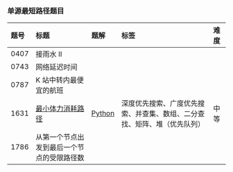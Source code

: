 ### 单源最短路径题目

| 题号 | 标题                                                                       | 题解                                                                                                                                                      | 标签                                                                     | 难度 |
| :--- | :------------------------------------------------------------------------- | :-------------------------------------------------------------------------------------------------------------------------------------------------------- | :----------------------------------------------------------------------- | :--- |
| 0407 | 接雨水 II                                                                  |                                                                                                                                                           |                                                                          |      |
| 0743 | 网络延迟时间                                                               |                                                                                                                                                           |                                                                          |      |
| 0787 | K 站中转内最便宜的航班                                                     |                                                                                                                                                           |                                                                          |      |
| 1631 | [最小体力消耗路径](https://leetcode.cn/problems/path-with-minimum-effort/) | [Python](https://github.com/itcharge/LeetCode-Py/blob/main/Solutions/1631.%20%E6%9C%80%E5%B0%8F%E4%BD%93%E5%8A%9B%E6%B6%88%E8%80%97%E8%B7%AF%E5%BE%84.md) | 深度优先搜索、广度优先搜索、并查集、数组、二分查找、矩阵、堆（优先队列） | 中等 |
| 1786 | 从第一个节点出发到最后一个节点的受限路径数                                 |                                                                                                                                                           |                                                                          |      |

